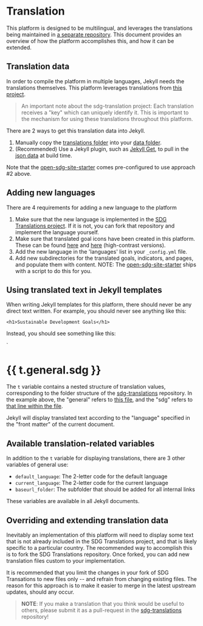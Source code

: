 # Translation

This platform is designed to be multilingual, and leverages the translations being maintained in [a separate repository](https://github.com/OpenDataEnterprise/sdg-translations). This document provides an overview of how the platform accomplishes this, and how it can be extended.

## Translation data

In order to compile the platform in multiple languages, Jekyll needs the translations themselves. This platform leverages translations from [this project](https://opendataenterprise.github.io/sdg-translations).

> An important note about the sdg-translation project: Each translation receives
> a "key" which can uniquely identify it. This is important to the mechanism for
> using these translations throughout this platform.

There are 2 ways to get this translation data into Jekyll.

1. Manually copy the [translations folder](https://github.com/OpenDataEnterprise/sdg-translations/tree/develop/translations) into your [data folder](https://jekyllrb.com/docs/datafiles/).
2. (Recommended) Use a Jekyll plugin, such as [Jekyll Get](https://github.com/18F/jekyll-get), to pull in the [json data](https://opendataenterprise.github.io/sdg-translations/translations.json) at build time.

Note that the [open-sdg-site-starter](https://github.com/open-sdg/open-sdg-site-starter) comes pre-configured to use approach #2 above.

## Adding new languages

There are 4 requirements for adding a new language to the platform

1. Make sure that the new language is implemented in the [SDG Translations project](https://opendataenterprise.github.io/sdg-translations). If it is not, you can fork that repository and implement the language yourself.
2. Make sure that translated goal icons have been created in this platform. These can be found [here](https://github.com/open-sdg/open-sdg/tree/master/assets/img/goals) and [here](https://github.com/open-sdg/open-sdg/tree/master/assets/img/high-contrast/goals) (high-contrast versions).
3. Add the new language in the 'languages' list in your `_config.yml` file.
4. Add new subdirectories for the translated goals, indicators, and pages, and populate them with content. NOTE: The [open-sdg-site-starter](https://github.com/open-sdg/open-sdg-site-starter) ships with a script to do this for you.

## Using translated text in Jekyll templates

When writing Jekyll templates for this platform, there should never be any direct text written. For example, you should never see anything like this:

`<h1>Sustainable Development Goals</h1>`

Instead, you should see something like this:

`<h1>{{ t.general.sdg }}</h1>

The `t` variable contains a nested structure of translation values, corresponding to the folder structure of the [sdg-translations](https://github.com/OpenDataEnterprise/sdg-translations) repository. In the example above, the "general" refers to [this file](https://github.com/OpenDataEnterprise/sdg-translations/blob/develop/translations/en/general.yml), and the "sdg" refers to [that line within the file](https://github.com/OpenDataEnterprise/sdg-translations/blob/develop/translations/en/general.yml#L5).

Jekyll will display translated text according to the "language" specified in the "front matter" of the current document.

## Available translation-related variables

In addition to the `t` variable for displaying translations, there are 3 other variables of general use:

* `default_language`: The 2-letter code for the default language
* `current_language`: The 2-letter code for the current language
* `baseurl_folder`: The subfolder that should be added for all internal links

These variables are available in all Jekyll documents.

## Overriding and extending translation data

Inevitably an implementation of this platform will need to display some text that is not already included in the SDG Translations project, and that is likely specific to a particular country. The recommended way to accomplish this is to fork the SDG Translations repository. Once forked, you can add new translation files custom to your implementation.

It is recommended that you limit the changes in your fork of SDG Transations to new files only -- and refrain from changing existing files. The reason for this approach is to make it easier to merge in the latest upstream updates, should any occur.

> **NOTE**: If you make a translation that you think would be useful to others, please
> submit it as a pull-request in the [sdg-translations](https://github.com/OpenDataEnterprise/sdg-translations) repository!

